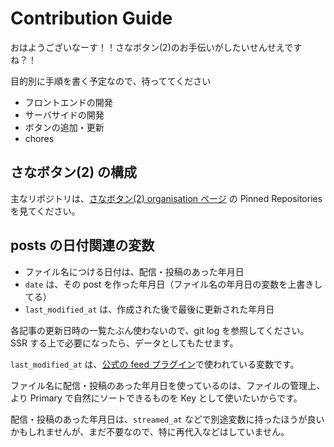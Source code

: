 # Contribution Guide

おはようございなーす！！さなボタン(2)のお手伝いがしたいせんせえですね？！

目的別に手順を書く予定なので、待っててください

- フロントエンドの開発
- サーバサイドの開発
- ボタンの追加・更新
- chores

## さなボタン(2) の構成

主なリポジトリは、[さなボタン(2) organisation ページ](https://github.com/sanabutton/) の Pinned Repositories を見てください。

## posts の日付関連の変数

- ファイル名につける日付は、配信・投稿のあった年月日
- `date` は、その post を作った年月日（ファイル名の年月日の変数を上書きしてる）
- `last_modified_at` は、作成された後で最後に更新された年月日

各記事の更新日時の一覧たぶん使わないので、git log を参照してください。SSR する上で必要になったら、データとしてもたせます。

`last_modified_at` は、[公式の feed プラグイン](https://github.com/jekyll/jekyll-feed/blob/b85ef9a4c9815741e927d6f44213f4300fdd49f1/lib/jekyll-feed/feed.xml#L51)で使われている変数です。

ファイル名に配信・投稿のあった年月日を使っているのは、ファイルの管理上、より Primary で自然にソートできるものを Key として使いたいからです。

配信・投稿のあった年月日は、`streamed_at` などで別途変数に持ったほうが良いかもしれませんが、まだ不要なので、特に再代入などはしていません。
